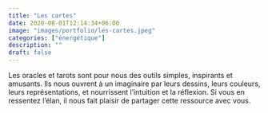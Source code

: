 ```yaml
---
title: "Les cartes"
date: 2020-08-01T12:14:34+06:00
image: "images/portfolio/les-cartes.jpeg"
categories: ["énergétique"]
description: ""
draft: false
---
```


Les oracles et tarots sont pour nous des outils simples, inspirants et amusants. Ils nous ouvrent à un imaginaire par leurs dessins, leurs couleurs, leurs représentations, et nourrissent l’intuition et la réflexion. Si vous en ressentez l’élan, il nous fait plaisir de partager cette ressource avec vous.
